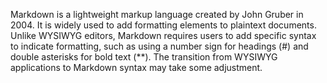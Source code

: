 Markdown is a lightweight markup language created by John Gruber in 2004. It is widely used to add formatting elements to plaintext documents. Unlike WYSIWYG editors, Markdown requires users to add specific syntax to indicate formatting, such as using a number sign for headings (#) and double asterisks for bold text (**). The transition from WYSIWYG applications to Markdown syntax may take some adjustment.

